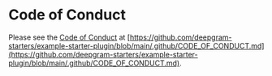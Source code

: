 # Code of Conduct

Please see the [Code of Conduct](https://github.com/deepgram-starters/example-starter-plugin/blob/main/.github/CODE_OF_CONDUCT.md) at [https://github.com/deepgram-starters/example-starter-plugin/blob/main/.github/CODE_OF_CONDUCT.md](https://github.com/deepgram-starters/example-starter-plugin/blob/main/.github/CODE_OF_CONDUCT.md).
